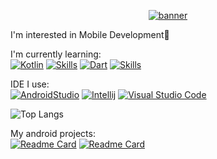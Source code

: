 <p align="center">
  <a href="#">
    <img src="https://github.com/Wisnuuh/Wisnuuh/blob/main/assets/banner.jpg" alt="banner" />
  </a>
</p>

I'm interested in Mobile Development📱
<br>

I'm currently learning:<br>
[![Kotlin](https://skills.syvixor.com/api/icons?perline=15&i=kotlin)](https://kotlinlang.org/)
[![Skills](https://skills.syvixor.com/api/icons?perline=15&i=android)](https://developer.android.com/)
[![Dart](https://skills.syvixor.com/api/icons?perline=15&i=dart)](https://dart.dev/)
[![Skills](https://skills.syvixor.com/api/icons?perline=15&i=flutter)](https://flutter.dev/)
<br>

IDE I use:<br>
[![AndroidStudio](https://skills-icons.vercel.app/api/icons?i=androidstudio)](https://developer.android.com/studio)
[![Intellij](https://skills-icons.vercel.app/api/icons?i=intellijidea)](https://www.jetbrains.com/idea/download/?section=windows)
[![Visual Studio Code](https://skills.syvixor.com/api/icons?perline=15&i=visualstudiocode)](https://code.visualstudio.com/)
<br>

![Top Langs](https://github-readme-stats.vercel.app/api/top-langs/?username=Wisnuuh&layout=compact&theme=dark)
<br>

My android projects:<br>
[![Readme Card](https://github-readme-stats.vercel.app/api/pin/?username=Wisnuuh&repo=capstone-dermalysis-md&theme=dark)](https://github.com//Wisnuuh/capstone-dermalysis-md)
[![Readme Card](https://github-readme-stats.vercel.app/api/pin/?username=Wisnuuh&repo=UjikomLSP&theme=dark)](https://github.com/Wisnuuh/UjikomLSP)
